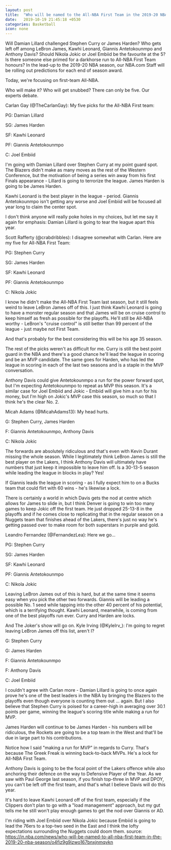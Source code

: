 ```yaml
---
layout: post
title:  "Who will be named to the All-NBA First Team in the 2019-20 NBA season? "
date:   2019-10-19 21:45:18 +0530
categories: Basketball
icon: none
---
```

Will Damian Lillard challenged Stephen Curry or James Harden? Who gets left off among LeBron James, Kawhi Leonard, Giannis Antetokounmpo and Anthony Davis? Should Nikola Jokic or Joel Embiid be the favourite at the 5? Is there someone else primed for a darkhorse run to All-NBA First Team honours?
In the lead-up to the 2019-20 NBA season, our NBA.com Staff will be rolling out predictions for each end of season award.

Today, we're focusing on first-team All-NBA.

Who will make it? Who will get snubbed? There can only be five. Our experts debate.

Carlan Gay (@TheCarlanGay): My five picks for the All-NBA First team:

PG: Damian Lillard

SG: James Harden

SF: Kawhi Leonard

PF: Giannis Antetokounmpo

C: Joel Embiid

I'm going with Damian Lillard over Stephen Curry at my point guard spot. The Blazers didn't make as many moves as the rest of the Western Conference, but the motivation of being a series win away from his first Finals appearance - Lillard is going to terrorize the league. James Harden is going to be James Harden.

Kawhi Leonard is the best player in the league - period. Giannis Antetokounmpo isn't getting any worse and Joel Embiid will be focused all year long to claim the center spot.

I don't think anyone will really poke holes in my choices, but let me say it again for emphasis: Damian Lillard is going to tear the league apart this year.

Scott Rafferty (@crabdribbles): I disagree somewhat with Carlan. Here are my five for All-NBA First Team:

PG: Stephen Curry

SG: James Harden

SF: Kawhi Leonard

PF: Giannis Antetokounmpo

C: Nikola Jokic

I know he didn't make the All-NBA First Team last season, but it still feels weird to leave LeBron James off of this. I just think Kawhi Leonard is going to have a monster regular season and that James will be on cruise control to keep himself as fresh as possible for the playoffs. He'll still be All-NBA worthy - LeBron's "cruise control" is still better than 99 percent of the league - just maybe not First Team.

And that's probably for the best considering this will be his age 35 season.

The rest of the picks weren't as difficult for me. Curry is still the best point guard in the NBA and there's a good chance he'll lead the league in scoring and be an MVP candidate. The same goes for Harden, who has led the league in scoring in each of the last two seasons and is a staple in the MVP conversation.

Anthony Davis could give Antetokounmpo a run for the power forward spot, but I'm expecting Antetokounmpo to repeat as MVP this season. It's a similar case for Joel Embiid and Jokic - Embiid will give him a run for his money, but I'm high on Jokic's MVP case this season, so much so that I think he's the clear No. 2.

Micah Adams (@MicahAdams13): My head hurts.

G: Stephen Curry, James Harden

F: Giannis Antetokounmpo, Anthony Davis

C: Nikola Jokic

The forwards are absolutely ridiculous and that's even with Kevin Durant missing the whole season. While I legitimately think LeBron James is still the best player on the Lakers, I think Anthony Davis will ultimately have numbers that just keep it impossible to leave him off. Is a 30-13-5 season while leading the league in blocks in play? Yes!

If Giannis leads the league in scoring - as I fully expect him to on a Bucks team that could flirt with 60 wins - he's likewise a lock.

There is certainly a world in which Davis gets the nod at centre which allows for James to slide in, but I think Denver is going to win too many games to keep Jokic off the first team. He just dropped 25-13-8 in the playoffs and if he comes close to replicating that in the regular season on a Nuggets team that finishes ahead of the Lakers, there's just no way he's getting passed over to make room for both superstars in purple and gold.

Leandro Fernandez (@FernandezLea): Here we go...

PG: Stephen Curry

SG: James Harden

SF: Kawhi Leonard

PF: Giannis Antetokounmpo

C: Nikola Jokic

Leaving LeBron James out of this is hard, but at the same time it seems easy when you pick the other two forwards. Giannis will be leading a possible No. 1 seed while tapping into the other 40 percent of his potential, which is a terrifying thought. Kawhi Leonard, meanwhile, is coming from one of the best playoffs run ever. Curry and Harden are locks.

And The Joker's show will go on.
Kyle Irving (@KyleIrv_): I'm going to regret leaving LeBron James off this list, aren't I?

G: Stephen Curry

G: James Harden

F: Giannis Antetokounmpo

F: Anthony Davis

C: Joel Embiid

I couldn't agree with Carlan more - Damian Lillard is going to once again prove he's one of the best leaders in the NBA by bringing the Blazers to the playoffs even though everyone is counting them out ... again. But I also believe that Stephen Curry is poised for a career-high in averaging over 30.1 points per game, winning the league's scoring title while making a run for MVP.

James Harden will continue to be James Harden - his numbers will be ridiculous, the Rockets are going to be a top team in the West and that'll be due in large part to his contributions.

Notice how I said "making a run for MVP" in regards to Curry. That's because The Greek Freak is winning back-to-back MVPs. He's a lock for All-NBA First Team.

Anthony Davis is going to be the focal point of the Lakers offence while also anchoring their defence on the way to Defensive Player of the Year. As we saw with Paul George last season, if you finish top-three in MVP and DPOY, you can't be left off the first team, and that's what I believe Davis will do this year.

It's hard to leave Kawhi Leonard off of the first team, especially if the Clippers don't plan to go with a "load management" approach, but my gut tells me he still won't play enough games to get the nod over Giannis or AD.

I'm riding with Joel Embiid over Nikola Jokic because Embiid is going to lead the 76ers to a top-two seed in the East and I think the lofty expectations surrounding the Nuggets could doom them.
source: https://in.nba.com/news/who-will-be-named-to-all-nba-first-team-in-the-2019-20-nba-season/o4fiz9g9izwo167bnxjnmqvkn
